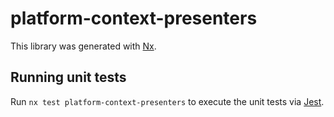 # platform-context-presenters

This library was generated with [Nx](https://nx.dev).

## Running unit tests

Run `nx test platform-context-presenters` to execute the unit tests via [Jest](https://jestjs.io).
